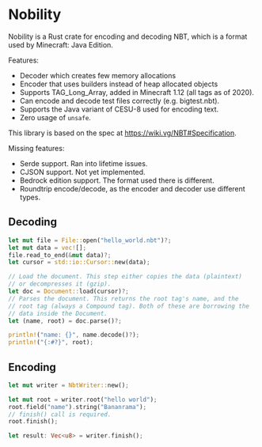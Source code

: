 # Nobility

Nobility is a Rust crate for encoding and decoding NBT, which is a
format used by Minecraft: Java Edition.

Features:

- Decoder which creates few memory allocations
- Encoder that uses builders instead of heap allocated objects
- Supports TAG_Long_Array, added in Minecraft 1.12 (all tags as of
  2020).
- Can encode and decode test files correctly (e.g. bigtest.nbt).
- Supports the Java variant of CESU-8 used for encoding text.
- Zero usage of `unsafe`.

This library is based on the spec at
<https://wiki.vg/NBT#Specification>.

Missing features:

- Serde support. Ran into lifetime issues.
- CJSON support. Not yet implemented.
- Bedrock edition support. The format used there is different.
- Roundtrip encode/decode, as the encoder and decoder use different
  types.

## Decoding

```rust
let mut file = File::open("hello_world.nbt")?;
let mut data = vec![];
file.read_to_end(&mut data)?;
let cursor = std::io::Cursor::new(data);

// Load the document. This step either copies the data (plaintext)
// or decompresses it (gzip).
let doc = Document::load(cursor)?;
// Parses the document. This returns the root tag's name, and the
// root tag (always a Compound tag). Both of these are borrowing the
// data inside the Document.
let (name, root) = doc.parse()?;

println!("name: {}", name.decode()?);
println!("{:#?}", root);
```

## Encoding

```rust
let mut writer = NbtWriter::new();

let mut root = writer.root("hello world");
root.field("name").string("Bananrama");
// finish() call is required.
root.finish();

let result: Vec<u8> = writer.finish();
```
